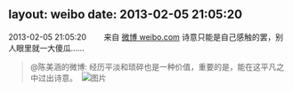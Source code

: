 layout: weibo
date: 2013-02-05 21:05:20
---
<meta name="referrer" content="no-referrer" />

2013-02-05 21:05:20  &nbsp;&nbsp;&nbsp;&nbsp;&nbsp;&nbsp; 来自 <a href="http://weibo.com/" rel="nofollow">微博 weibo.com</a>
诗意只能是自己感触的罢，别人眼里就一大傻瓜……
>  @陈美涵的微博: 经历平淡和琐碎也是一种价值，重要的是，能在这平凡之中过出诗意。 ​​​
>  ![图片](https://ww2.sinaimg.cn/large/4d81cacajw1e1io2vudruj.jpg)
